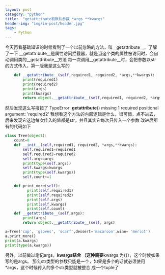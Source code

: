 ```yaml
---
layout: post
category: "python"
title:  "getattribute和默认参数 *args **kwargs"
header-img: "img/in-post/header.jpg"
tags:
    - Python
---
```


今天再看基础知识的时候看到了一个以前忽略的方法，叫__getattribute__，了解了一下
__getattribute__是属性访问拦截器，就是当这个类的属性被访问时，会自动调用类的__getattribute__方法
每一次调用__getattribute__时，会把参数以str的方式传入，第一版我是这么写的
```python
    def __getattribute__(self,required1, required2, *args,**kwargs):
        print(required1)
        print(required2)
        print(args)
        print(kwargs)
        return object.__getattribute__(self,required1, required2, *args,**kwargs)
```
然后发现这么写报错了
TypeError: __getattribute__() missing 1 required positional argument: 'required2'
我想看这个方法的内部逻辑是什么，很可惜，点不进去，
后来发现它这边每次传入的值都是str，并且其实它每次只传入一个参数
改进后所有的代码如下


```python
class Tree(object):
    count=0
    def __init__(self,required1, required2, *args,**kwargs):
        self.required1=required1
        self.required2=required2
        self.args=args
        print(type(self.args))
        self.kwargs=kwargs
        print(type(self.kwargs))
        self.count+=1

    def print_more(self):
          print(self.required1)
          print(self.required2)
          print(self.args)
          print(self.kwargs)
          print(self.count)
    def __getattribute__(self,args):
        print(args)
        return object.__getattribute__(self, args)

a=Tree('cap', 'gloves', 'scarf',dessert='macaroon',wine= 'merlot')
a.print_more()
print(a.kwargs)
print(type(a.kwargs))
```

另外，以前做过笔记args，**kwargs结合 （这种需要**kwargs 为{}），这个时候如果写的是args，
那么str类型的参数只能是一个，如果是多个的话就必须使用*args，这个时候传入的多个str类型就被整合
成一个tuple了



